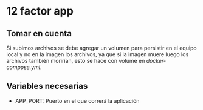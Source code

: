 # 12 factor app

## Tomar en cuenta

Si subimos archivos se debe agregar un volumen para persistir en el equipo local y no en la imagen los archivos, ya que si la imagen muere luego los archivos también morirían, esto se hace con volume en *docker-compose.yml*.

## Variables necesarias

- APP_PORT: Puerto en el que correrá la aplicación